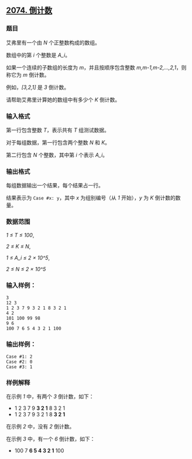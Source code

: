 ## [2074. 倒计数](https://www.acwing.com/problem/content/2076/)

### 题目

艾弗里有一个由 *N* 个正整数构成的数组。

数组中的第 *i* 个整数是 *A_i*。

如果一个连续的子数组的长度为 *m*，并且按顺序包含整数 *m,m-1,m-2,…,2,1*，则称它为 *m* 倒计数。

例如，*[3,2,1]* 是 *3* 倒计数。

请帮助艾弗里计算她的数组中有多少个 *K* 倒计数。

### 输入格式

第一行包含整数 *T*，表示共有 *T* 组测试数据。

对于每组数据，第一行包含两个整数 *N* 和 *K*。

第二行包含 *N* 个整数，其中第 *i* 个表示 *A_i*。

### 输出格式

每组数据输出一个结果，每个结果占一行。

结果表示为 `Case #x: y`，其中 *x* 为组别编号（从 *1* 开始），*y* 为 *K* 倒计数的数量。

### 数据范围

*1 ≤ T ≤ 100*,

*2 ≤ K ≤ N*,

*1 ≤ A_i ≤ 2 × 10^5*,

*2 ≤ N ≤ 2 × 10^5*

### 输入样例：

```
3
12 3
1 2 3 7 9 3 2 1 8 3 2 1
4 2
101 100 99 98
9 6
100 7 6 5 4 3 2 1 100
```

### 输出样例：

```
Case #1: 2
Case #2: 0
Case #3: 1
```

### 样例解释

在示例 *1* 中，有两个 *3* 倒计数，如下：

- 1 2 3 7 9 **3 2 1** 8 3 2 1
- 1 2 3 7 9 3 2 1 8 **3 2 1**

在示例 *2* 中，没有 *2* 倒计数。

在示例 *3* 中，有一个 *6* 倒计数，如下：

- 100 7 **6 5 4 3 2 1** 100
